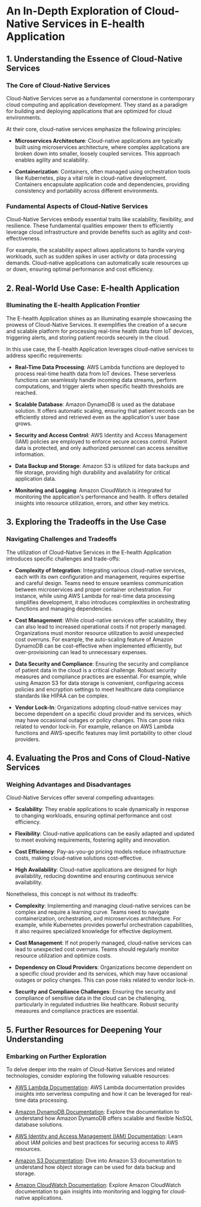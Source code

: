 # An In-Depth Exploration of Cloud-Native Services in E-health Application

## 1. Understanding the Essence of Cloud-Native Services

### The Core of Cloud-Native Services
Cloud-Native Services serve as a fundamental cornerstone in contemporary cloud computing and application development. They stand as a paradigm for building and deploying applications that are optimized for cloud environments.

At their core, cloud-native services emphasize the following principles:

- **Microservices Architecture**: Cloud-native applications are typically built using microservices architecture, where complex applications are broken down into smaller, loosely coupled services. This approach enables agility and scalability.

- **Containerization**: Containers, often managed using orchestration tools like Kubernetes, play a vital role in cloud-native development. Containers encapsulate application code and dependencies, providing consistency and portability across different environments.

### Fundamental Aspects of Cloud-Native Services
Cloud-Native Services embody essential traits like scalability, flexibility, and resilience. These fundamental qualities empower them to efficiently leverage cloud infrastructure and provide benefits such as agility and cost-effectiveness.

For example, the scalability aspect allows applications to handle varying workloads, such as sudden spikes in user activity or data processing demands. Cloud-native applications can automatically scale resources up or down, ensuring optimal performance and cost efficiency.

## 2. Real-World Use Case: E-health Application

### Illuminating the E-health Application Frontier
The E-health Application shines as an illuminating example showcasing the prowess of Cloud-Native Services. It exemplifies the creation of a secure and scalable platform for processing real-time health data from IoT devices, triggering alerts, and storing patient records securely in the cloud.

In this use case, the E-health Application leverages cloud-native services to address specific requirements:

- **Real-Time Data Processing**: AWS Lambda functions are deployed to process real-time health data from IoT devices. These serverless functions can seamlessly handle incoming data streams, perform computations, and trigger alerts when specific health thresholds are reached.

- **Scalable Database**: Amazon DynamoDB is used as the database solution. It offers automatic scaling, ensuring that patient records can be efficiently stored and retrieved even as the application's user base grows.

- **Security and Access Control**: AWS Identity and Access Management (IAM) policies are employed to enforce secure access control. Patient data is protected, and only authorized personnel can access sensitive information.

- **Data Backup and Storage**: Amazon S3 is utilized for data backups and file storage, providing high durability and availability for critical application data.

- **Monitoring and Logging**: Amazon CloudWatch is integrated for monitoring the application's performance and health. It offers detailed insights into resource utilization, errors, and other key metrics.

## 3. Exploring the Tradeoffs in the Use Case

### Navigating Challenges and Tradeoffs
The utilization of Cloud-Native Services in the E-health Application introduces specific challenges and trade-offs:

- **Complexity of Integration**: Integrating various cloud-native services, each with its own configuration and management, requires expertise and careful design. Teams need to ensure seamless communication between microservices and proper container orchestration. For instance, while using AWS Lambda for real-time data processing simplifies development, it also introduces complexities in orchestrating functions and managing dependencies.

- **Cost Management**: While cloud-native services offer scalability, they can also lead to increased operational costs if not properly managed. Organizations must monitor resource utilization to avoid unexpected cost overruns. For example, the auto-scaling feature of Amazon DynamoDB can be cost-effective when implemented efficiently, but over-provisioning can lead to unnecessary expenses.

- **Data Security and Compliance**: Ensuring the security and compliance of patient data in the cloud is a critical challenge. Robust security measures and compliance practices are essential. For example, while using Amazon S3 for data storage is convenient, configuring access policies and encryption settings to meet healthcare data compliance standards like HIPAA can be complex.

- **Vendor Lock-In**: Organizations adopting cloud-native services may become dependent on a specific cloud provider and its services, which may have occasional outages or policy changes. This can pose risks related to vendor lock-in. For example, reliance on AWS Lambda functions and AWS-specific features may limit portability to other cloud providers.

## 4. Evaluating the Pros and Cons of Cloud-Native Services

### Weighing Advantages and Disadvantages
Cloud-Native Services offer several compelling advantages:

- **Scalability**: They enable applications to scale dynamically in response to changing workloads, ensuring optimal performance and cost efficiency.

- **Flexibility**: Cloud-native applications can be easily adapted and updated to meet evolving requirements, fostering agility and innovation.

- **Cost Efficiency**: Pay-as-you-go pricing models reduce infrastructure costs, making cloud-native solutions cost-effective.

- **High Availability**: Cloud-native applications are designed for high availability, reducing downtime and ensuring continuous service availability.

Nonetheless, this concept is not without its tradeoffs:

- **Complexity**: Implementing and managing cloud-native services can be complex and require a learning curve. Teams need to navigate containerization, orchestration, and microservices architecture. For example, while Kubernetes provides powerful orchestration capabilities, it also requires specialized knowledge for effective deployment.

- **Cost Management**: If not properly managed, cloud-native services can lead to unexpected cost overruns. Teams should regularly monitor resource utilization and optimize costs.

- **Dependency on Cloud Providers**: Organizations become dependent on a specific cloud provider and its services, which may have occasional outages or policy changes. This can pose risks related to vendor lock-in.

- **Security and Compliance Challenges**: Ensuring the security and compliance of sensitive data in the cloud can be challenging, particularly in regulated industries like healthcare. Robust security measures and compliance practices are essential.

## 5. Further Resources for Deepening Your Understanding

### Embarking on Further Exploration
To delve deeper into the realm of Cloud-Native Services and related technologies, consider exploring the following valuable resources:

- [AWS Lambda Documentation](https://aws.amazon.com/lambda/): AWS Lambda documentation provides insights into serverless computing and how it can be leveraged for real-time data processing.

- [Amazon DynamoDB Documentation](https://aws.amazon.com/dynamodb/): Explore the documentation to understand how Amazon DynamoDB offers scalable and flexible NoSQL database solutions.

- [AWS Identity and Access Management (IAM) Documentation](https://aws.amazon.com/iam/): Learn about IAM policies and best practices for securing access to AWS resources.

- [Amazon S3 Documentation](https://aws.amazon.com/s3/): Dive into Amazon S3 documentation to understand how object storage can be used for data backup and storage.

- [Amazon CloudWatch Documentation](https://aws.amazon.com/cloudwatch/): Explore Amazon CloudWatch documentation to gain insights into monitoring and logging for cloud-native applications.
